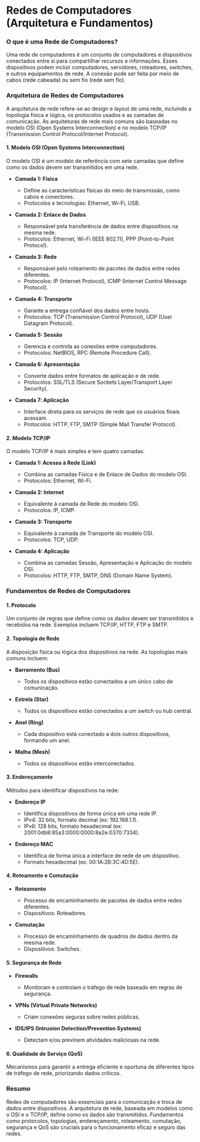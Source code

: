# Redes de Computadores (Arquitetura e Fundamentos)

### O que é uma Rede de Computadores?

Uma rede de computadores é um conjunto de computadores e dispositivos conectados entre si para compartilhar recursos e informações. Esses dispositivos podem incluir computadores, servidores, roteadores, switches, e outros equipamentos de rede. A conexão pode ser feita por meio de cabos (rede cabeada) ou sem fio (rede sem fio).

### Arquitetura de Redes de Computadores

A arquitetura de rede refere-se ao design e layout de uma rede, incluindo a topologia física e lógica, os protocolos usados e as camadas de comunicação. As arquiteturas de rede mais comuns são baseadas no modelo OSI (Open Systems Interconnection) e no modelo TCP/IP (Transmission Control Protocol/Internet Protocol).

#### 1. **Modelo OSI (Open Systems Interconnection)**
O modelo OSI é um modelo de referência com sete camadas que define como os dados devem ser transmitidos em uma rede.

- **Camada 1: Física**
  - Define as características físicas do meio de transmissão, como cabos e conectores.
  - Protocolos e tecnologias: Ethernet, Wi-Fi, USB.

- **Camada 2: Enlace de Dados**
  - Responsável pela transferência de dados entre dispositivos na mesma rede.
  - Protocolos: Ethernet, Wi-Fi (IEEE 802.11), PPP (Point-to-Point Protocol).

- **Camada 3: Rede**
  - Responsável pelo roteamento de pacotes de dados entre redes diferentes.
  - Protocolos: IP (Internet Protocol), ICMP (Internet Control Message Protocol).

- **Camada 4: Transporte**
  - Garante a entrega confiável dos dados entre hosts.
  - Protocolos: TCP (Transmission Control Protocol), UDP (User Datagram Protocol).

- **Camada 5: Sessão**
  - Gerencia e controla as conexões entre computadores.
  - Protocolos: NetBIOS, RPC (Remote Procedure Call).

- **Camada 6: Apresentação**
  - Converte dados entre formatos de aplicação e de rede.
  - Protocolos: SSL/TLS (Secure Sockets Layer/Transport Layer Security).

- **Camada 7: Aplicação**
  - Interface direta para os serviços de rede que os usuários finais acessam.
  - Protocolos: HTTP, FTP, SMTP (Simple Mail Transfer Protocol).

#### 2. **Modelo TCP/IP**
O modelo TCP/IP é mais simples e tem quatro camadas:

- **Camada 1: Acesso à Rede (Link)**
  - Combina as camadas Física e de Enlace de Dados do modelo OSI.
  - Protocolos: Ethernet, Wi-Fi.

- **Camada 2: Internet**
  - Equivalente à camada de Rede do modelo OSI.
  - Protocolos: IP, ICMP.

- **Camada 3: Transporte**
  - Equivalente à camada de Transporte do modelo OSI.
  - Protocolos: TCP, UDP.

- **Camada 4: Aplicação**
  - Combina as camadas Sessão, Apresentação e Aplicação do modelo OSI.
  - Protocolos: HTTP, FTP, SMTP, DNS (Domain Name System).

### Fundamentos de Redes de Computadores

#### 1. **Protocolo**
Um conjunto de regras que define como os dados devem ser transmitidos e recebidos na rede. Exemplos incluem TCP/IP, HTTP, FTP e SMTP.

#### 2. **Topologia de Rede**
A disposição física ou lógica dos dispositivos na rede. As topologias mais comuns incluem:

- **Barramento (Bus)**
  - Todos os dispositivos estão conectados a um único cabo de comunicação.
  
- **Estrela (Star)**
  - Todos os dispositivos estão conectados a um switch ou hub central.

- **Anel (Ring)**
  - Cada dispositivo está conectado a dois outros dispositivos, formando um anel.

- **Malha (Mesh)**
  - Todos os dispositivos estão interconectados.

#### 3. **Endereçamento**
Métodos para identificar dispositivos na rede:

- **Endereço IP**
  - Identifica dispositivos de forma única em uma rede IP.
  - IPv4: 32 bits, formato decimal (ex: 192.168.1.1).
  - IPv6: 128 bits, formato hexadecimal (ex: 2001:0db8:85a3:0000:0000:8a2e:0370:7334).

- **Endereço MAC**
  - Identifica de forma única a interface de rede de um dispositivo.
  - Formato hexadecimal (ex: 00:1A:2B:3C:4D:5E).

#### 4. **Roteamento e Comutação**
- **Roteamento**
  - Processo de encaminhamento de pacotes de dados entre redes diferentes.
  - Dispositivos: Roteadores.

- **Comutação**
  - Processo de encaminhamento de quadros de dados dentro da mesma rede.
  - Dispositivos: Switches.

#### 5. **Segurança de Rede**
- **Firewalls**
  - Monitoram e controlam o tráfego de rede baseado em regras de segurança.

- **VPNs (Virtual Private Networks)**
  - Criam conexões seguras sobre redes públicas.

- **IDS/IPS (Intrusion Detection/Prevention Systems)**
  - Detectam e/ou previnem atividades maliciosas na rede.

#### 6. **Qualidade de Serviço (QoS)**
Mecanismos para garantir a entrega eficiente e oportuna de diferentes tipos de tráfego de rede, priorizando dados críticos.

### Resumo

Redes de computadores são essenciais para a comunicação e troca de dados entre dispositivos. A arquitetura de rede, baseada em modelos como o OSI e o TCP/IP, define como os dados são transmitidos. Fundamentos como protocolos, topologias, endereçamento, roteamento, comutação, segurança e QoS são cruciais para o funcionamento eficaz e seguro das redes.
